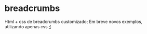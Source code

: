 breadcrumbs
===========

Html + css de breadcrumbs customizado;
Em breve novos exemplos, utilizando apenas css ;)